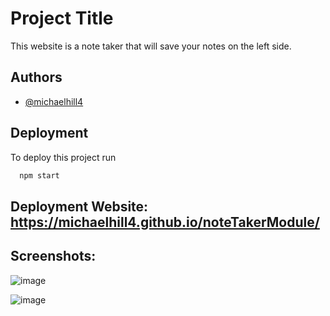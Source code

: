 
# Project Title

This website is a note taker that will save your notes on the left side.




## Authors

- [@michaelhill4](https://www.github.com/michaelhill4)


## Deployment

To deploy this project run

```bash
  npm start
```

 ## Deployment Website:  https://michaelhill4.github.io/noteTakerModule/

## Screenshots:
![image](https://user-images.githubusercontent.com/106322946/190801556-13fedb46-b5b5-4c13-8ab8-70cbcbc1bb0a.png)

![image](https://user-images.githubusercontent.com/106322946/190802555-530691f0-2923-437c-9019-cce2323966e7.png)





